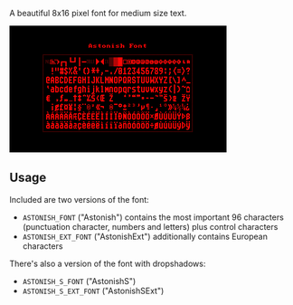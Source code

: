 A beautiful 8x16 pixel font for medium size text.

![](https://raw.githubusercontent.com/VUEngine/VUEngine-Plugins/master/fonts/AstonishFont/preview.png)

Usage
-----

Included are two versions of the font:

- `ASTONISH_FONT` ("Astonish") contains the most important 96 characters (punctuation character, numbers and letters) plus control characters
- `ASTONISH_EXT_FONT` ("AstonishExt") additionally contains European characters

There's also a version of the font with dropshadows:

- `ASTONISH_S_FONT` ("AstonishS")
- `ASTONISH_S_EXT_FONT` ("AstonishSExt")
